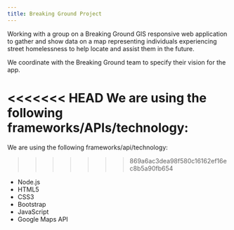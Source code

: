 ```yaml
---
title: Breaking Ground Project
---
```


Working with a group on a Breaking Ground GIS responsive web application to gather and show data on a map representing individuals experiencing street homelessness to help locate and assist them in the future.

We coordinate with the Breaking Ground team to specify their vision for the app.

<<<<<<< HEAD
We are using the following frameworks/APIs/technology:
=======
We are using the following frameworks/api/technology:
>>>>>>> 869a6ac3dea98f580c16162ef16ec8b5a90fb654
- Node.js
- HTML5
- CSS3
- Bootstrap
- JavaScript
- Google Maps API
